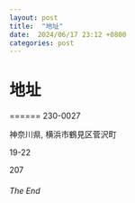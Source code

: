 ```yaml
---
layout: post
title:  "地址"
date:  2024/06/17 23:12 +0800
categories: post
---
```

# 地址

======
230-0027

神奈川県, 横浜市鶴見区菅沢町

19-22

207

###### The End

